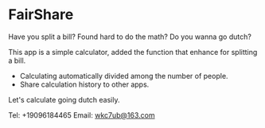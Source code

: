 # FairShare

Have you split a bill?
 Found hard to do the math?
Do you wanna go dutch?

This app is a simple calculator, added the function that enhance for splitting a bill.

- Calculating automatically divided among the number of people.
- Share calculation history to other apps.

Let's calculate going dutch easily.

Tel: +19096184465
Email: wkc7ub@163.com

